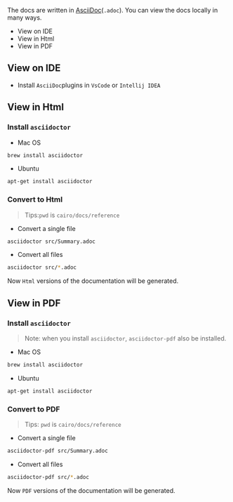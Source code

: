 The docs are written in [AsciiDoc](https://asciidoc.org/)(`.adoc`). You can view the docs locally in many ways.

- View on IDE
- View in Html
- View in PDF

## View on IDE

- Install `AsciiDoc`plugins in `VsCode` or `Intellij IDEA`

## View in Html
### Install `asciidoctor`

- Mac OS
```bash
brew install asciidoctor
```

- Ubuntu
```bash
apt-get install asciidoctor
```

### Convert to Html
> Tips:`pwd` is `cairo/docs/reference`

- Convert a single file
```bash
asciidoctor src/Summary.adoc
```

- Convert all files
```bash
asciidoctor src/*.adoc
```

Now `Html` versions of the documentation will be generated.

## View in PDF
### Install `asciidoctor`
> Note: when you install `asciidoctor`, `asciidoctor-pdf` also be installed.

- Mac OS
```bash
brew install asciidoctor
```

- Ubuntu
```bash
apt-get install asciidoctor
```

### Convert to PDF
> Tips: `pwd` is `cairo/docs/reference`

- Convert a single file
```bash
asciidoctor-pdf src/Summary.adoc
```

- Convert all files
```bash
asciidoctor-pdf src/*.adoc
```

Now `PDF` versions of the documentation will be generated.
